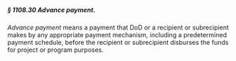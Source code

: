 ##### § 1108.30 Advance payment. #####

*Advance payment* means a payment that DoD or a recipient or subrecipient makes by any appropriate payment mechanism, including a predetermined payment schedule, before the recipient or subrecipient disburses the funds for project or program purposes.